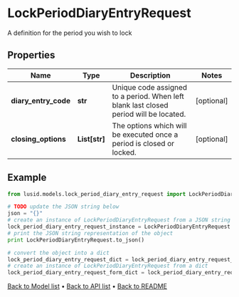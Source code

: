 # LockPeriodDiaryEntryRequest

A definition for the period you wish to lock

## Properties
Name | Type | Description | Notes
------------ | ------------- | ------------- | -------------
**diary_entry_code** | **str** | Unique code assigned to a period. When left blank last closed period will be located. | [optional] 
**closing_options** | **List[str]** | The options which will be executed once a period is closed or locked. | [optional] 

## Example

```python
from lusid.models.lock_period_diary_entry_request import LockPeriodDiaryEntryRequest

# TODO update the JSON string below
json = "{}"
# create an instance of LockPeriodDiaryEntryRequest from a JSON string
lock_period_diary_entry_request_instance = LockPeriodDiaryEntryRequest.from_json(json)
# print the JSON string representation of the object
print LockPeriodDiaryEntryRequest.to_json()

# convert the object into a dict
lock_period_diary_entry_request_dict = lock_period_diary_entry_request_instance.to_dict()
# create an instance of LockPeriodDiaryEntryRequest from a dict
lock_period_diary_entry_request_form_dict = lock_period_diary_entry_request.from_dict(lock_period_diary_entry_request_dict)
```
[Back to Model list](../README.md#documentation-for-models) &#8226; [Back to API list](../README.md#documentation-for-api-endpoints) &#8226; [Back to README](../README.md)


